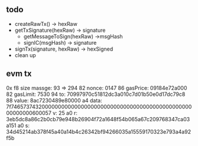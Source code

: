 ## todo

- createRawTx() -> hexRaw
- getTxSignature(hexRaw) -> signature
  - getMessageToSign(hexRaw) ->msgHash
  - signIC(msgHash) -> signature
- signTx(signature, hexRaw) -> hexSigned
- clean up





## evm tx 

0x
f8
size massge: 93 => 294
82
nonce: 0147
86
gasPrice: 09184e72a000
82
gasLimit: 7530
94
to: 70997970c51812dc3a010c7d01b50e0d17dc79c8
88
value: 8ac7230489e80000
a4
data: 7f7465737432000000000000000000000000000000000000000000000000000000600057
v: 25
a0
r: 3eb5dc8a86c2b0cb79e948b26904f72a1648f54b065a67c209768347ca03a151
a0
s: 34d45214ab378f45a40a14b4c26342bf94266035a15559170323e793a4a92f5b